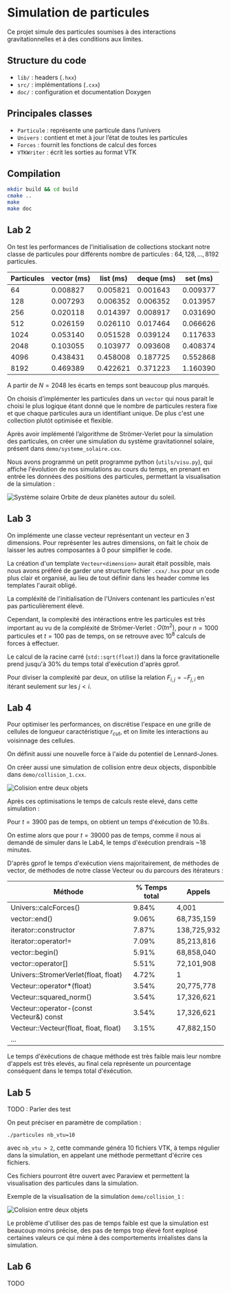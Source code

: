 # Simulation de particules

Ce projet simule des particules soumises à des interactions gravitationnelles et à des conditions aux limites.

## Structure du code

- `lib/` : headers (`.hxx`)
- `src/` : implémentations (`.cxx`)
- `doc/` : configuration et documentation Doxygen

## Principales classes

- `Particule` : représente une particule dans l’univers
- `Univers` : contient et met à jour l’état de toutes les particules
- `Forces` : fournit les fonctions de calcul des forces
- `VTKWriter` : écrit les sorties au format VTK

## Compilation

```bash
mkdir build && cd build
cmake ..
make
make doc
``` 


## Lab 2

On test les performances de l'initialisation de  collections stockant notre classe de particules pour différents nombre de particules : $64, 128, . . . , 8192$ particules. 


| Particules | vector (ms) | list (ms) | deque (ms) | set (ms)   |
|------------|-------------|-----------|------------|------------|
| 64         | 0.008827    | 0.005821  | 0.001643   | 0.009377   |
| 128        | 0.007293    | 0.006352  | 0.006352   | 0.013957   |
| 256        | 0.020118    | 0.014397  | 0.008917   | 0.031690   |
| 512        | 0.026159    | 0.026110  | 0.017464   | 0.066626   |
| 1024       | 0.053140    | 0.051528  | 0.039124   | 0.117633   |
| 2048       | 0.103055    | 0.103977  | 0.093608   | 0.408374   |
| 4096       | 0.438431    | 0.458008  | 0.187725   | 0.552868   |
| 8192       | 0.469389    | 0.422621  | 0.371223   | 1.160390   |


A partir de $N = 2048$ les écarts en temps sont beaucoup plus marqués.

On choisis d'implémenter les particules dans un ```vector``` qui nous parait le choisi le plus logique étant donné que le nombre de particules restera fixe et que chaque particules aura un identifiant unique. De plus c'est une collection plutôt optimisée et flexible.

Après avoir implémenté l’algorithme de Strömer-Verlet pour la simulation des particules, on créer une simulation du système gravitationnel solaire, présent dans `demo/systeme_solaire.cxx`.

Nous avons programmé un petit programme python (`utils/visu.py`), qui affiche l'évolution de nos simulations au cours du temps, en prenant en entrée les données des positions des particules, permettant la visualisation de la simulation : 

![Système solaire](utils/readme_img/systeme_solaire.png)
Orbite de deux planètes autour du soleil.

## Lab 3

On implémente une classe vecteur représentant un vecteur en 3 dimensions.
Pour représenter les autres dimensions, on fait le choix de laisser les autres composantes à 0 pour simplifier le code.

La création d'un template ```Vecteur<dimension>``` aurait était possible, mais nous avons préféré de garder une structure fichier `.cxx/.hxx` pour un code plus clair et organisé, au lieu de tout définir dans les header comme les templates l'aurait obligé.


La compléxité de l'initialisation de l'Univers contenant les particules n'est pas particulièrement élevé.

Cependant, la complexité des intéractions entre les particules est très important au vu de la compléxité de Strömer-Verlet : $O(tn^2)$, pour $n=1000$ particules et $t=100$ pas de temps, on se retrouve avec $10^8$ calculs de forces à effectuer.

Le calcul de la racine carré (`std::sqrt(float)`) dans la force gravitationelle prend jusqu'à 30% du temps total d'exécution d'après gprof.

Pour diviser la complexité par deux, on utilise la relation $F_{i,j} = -F_{j,i}$ en itérant seulement sur les $j < i$.




## Lab 4

Pour optimiser les performances, on discrétise l'espace en une grille de cellules de longueur caractéristique $r_{cut}$, et on limite les interactions au voisinnage des cellules.

On définit aussi une nouvelle force à l'aide du potentiel de Lennard-Jones.

On créer aussi une simulation de collision entre deux objects, disponbible dans `demo/collision_1.cxx`.

![Colision entre deux objets](utils/readme_img/collision_1.png)

Après ces optimisations le temps de calculs reste elevé, dans cette simulation : 

Pour $t=3900$ pas de temps, on obtient un temps d'éxécution de 10.8s.

On estime alors que pour $t=39 000$ pas de temps, comme il nous ai demandé de simuler dans le Lab4, le temps d'éxécution prendrais ~18 minutes.

D'après gprof le temps d'exécution viens majoritairement, de méthodes de vector, de méthodes de notre classe Vecteur ou du parcours des itérateurs : 

| Méthode                                   | % Temps total | Appels        |
|-------------------------------------------|---------------|---------------|
| Univers::calcForces()                     | 9.84%         | 4,001         |
| vector::end()                             | 9.06%         | 68,735,159    |
| iterator::constructor                     | 7.87%         | 138,725,932   |
| iterator::operator!=                      | 7.09%         | 85,213,816    |
| vector::begin()                           | 5.91%         | 68,858,040    |
| vector<Particule>::operator[]             | 5.51%         | 72,101,908    |
| Univers::StromerVerlet(float, float)      | 4.72%         | 1             |
| Vecteur::operator*(float)                 | 3.54%         | 20,775,778    |
| Vecteur::squared_norm()                   | 3.54%         | 17,326,621    |
| Vecteur::operator-(const Vecteur&) const  | 3.54%         | 17,326,621    |
| Vecteur::Vecteur(float, float, float)     | 3.15%         | 47,882,150    | 
| ... | 

Le temps d'éxécutions de chaque méthode est très faible mais leur nombre d'appels est très elevés, au final cela représente un pourcentage conséquent dans le temps total d'éxécution.

## Lab 5

TODO : Parler des test

On peut préciser en paramètre de compilation : 

```shell
./particules nb_vtu=10
```

avec ```nb_vtu > 2```, cette commande généra 10 fichiers VTK, à temps régulier dans la simulation, en appelant une méthode permettant d'écrire ces fichiers.

Ces fichiers pourront être ouvert avec Paraview et permettent la visualisation des particules dans la simulation.

Exemple de la visualisation de la simulation `demo/collision_1` : 


![Colision entre deux objets](utils/readme_img/collision_1b.png)


Le problème d'utiliser des pas de temps faible est que la simulation est beaucoup moins précise, des pas de temps trop élevé font explosé certaines valeurs ce qui mène à des comportements irréalistes dans la simulation.

## Lab 6

TODO

